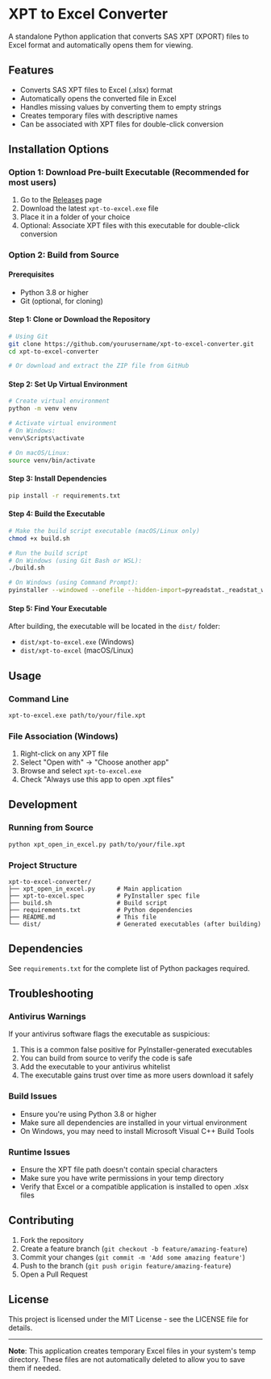 # XPT to Excel Converter

A standalone Python application that converts SAS XPT (XPORT) files to Excel format and automatically opens them for viewing.

## Features

- Converts SAS XPT files to Excel (.xlsx) format
- Automatically opens the converted file in Excel
- Handles missing values by converting them to empty strings
- Creates temporary files with descriptive names
- Can be associated with XPT files for double-click conversion

## Installation Options

### Option 1: Download Pre-built Executable (Recommended for most users)

1. Go to the [Releases](../../releases) page
2. Download the latest `xpt-to-excel.exe` file
3. Place it in a folder of your choice
4. Optional: Associate XPT files with this executable for double-click conversion

### Option 2: Build from Source

#### Prerequisites

- Python 3.8 or higher
- Git (optional, for cloning)

#### Step 1: Clone or Download the Repository

```bash
# Using Git
git clone https://github.com/yourusername/xpt-to-excel-converter.git
cd xpt-to-excel-converter

# Or download and extract the ZIP file from GitHub
```

#### Step 2: Set Up Virtual Environment

```bash
# Create virtual environment
python -m venv venv

# Activate virtual environment
# On Windows:
venv\Scripts\activate

# On macOS/Linux:
source venv/bin/activate
```

#### Step 3: Install Dependencies

```bash
pip install -r requirements.txt
```

#### Step 4: Build the Executable

```bash
# Make the build script executable (macOS/Linux only)
chmod +x build.sh

# Run the build script
# On Windows (using Git Bash or WSL):
./build.sh

# On Windows (using Command Prompt):
pyinstaller --windowed --onefile --hidden-import=pyreadstat._readstat_writer --hidden-import=pyreadstat._readstat_parser --collect-all pyreadstat --exclude-module matplotlib --exclude-module scipy --exclude-module sklearn --exclude-module pandas.tests --exclude-module torch --name xpt-to-excel xpt_open_in_excel.py
```

#### Step 5: Find Your Executable

After building, the executable will be located in the `dist/` folder:
- `dist/xpt-to-excel.exe` (Windows)
- `dist/xpt-to-excel` (macOS/Linux)

## Usage

### Command Line
```bash
xpt-to-excel.exe path/to/your/file.xpt
```

### File Association (Windows)
1. Right-click on any XPT file
2. Select "Open with" → "Choose another app"
3. Browse and select `xpt-to-excel.exe`
4. Check "Always use this app to open .xpt files"

## Development

### Running from Source
```bash
python xpt_open_in_excel.py path/to/your/file.xpt
```

### Project Structure
```
xpt-to-excel-converter/
├── xpt_open_in_excel.py      # Main application
├── xpt-to-excel.spec         # PyInstaller spec file
├── build.sh                  # Build script
├── requirements.txt          # Python dependencies
├── README.md                 # This file
└── dist/                     # Generated executables (after building)
```

## Dependencies

See `requirements.txt` for the complete list of Python packages required.

## Troubleshooting

### Antivirus Warnings
If your antivirus software flags the executable as suspicious:
1. This is a common false positive for PyInstaller-generated executables
2. You can build from source to verify the code is safe
3. Add the executable to your antivirus whitelist
4. The executable gains trust over time as more users download it safely

### Build Issues
- Ensure you're using Python 3.8 or higher
- Make sure all dependencies are installed in your virtual environment
- On Windows, you may need to install Microsoft Visual C++ Build Tools

### Runtime Issues
- Ensure the XPT file path doesn't contain special characters
- Make sure you have write permissions in your temp directory
- Verify that Excel or a compatible application is installed to open .xlsx files

## Contributing

1. Fork the repository
2. Create a feature branch (`git checkout -b feature/amazing-feature`)
3. Commit your changes (`git commit -m 'Add some amazing feature'`)
4. Push to the branch (`git push origin feature/amazing-feature`)
5. Open a Pull Request

## License

This project is licensed under the MIT License - see the LICENSE file for details.

---

**Note**: This application creates temporary Excel files in your system's temp directory. These files are not automatically deleted to allow you to save them if needed.
